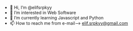 - 👋 Hi, I’m @elifsrpkyy
- 👀 I’m interested in Web Software
- 🌱 I’m currently learning Javascript and Python
- 📫 How to reach me from e-mail--> elif.srpkyy@gmail.com

<!---
elifsrpkyy/elifsrpkyy is a ✨ student in high school✨ 
--->
